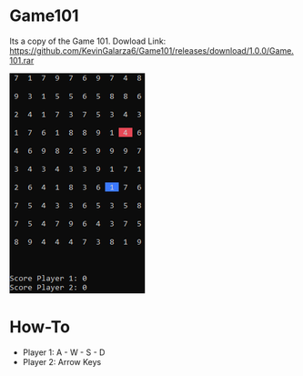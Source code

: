 # Game101

Its a copy of the Game 101.
Dowload Link: https://github.com/KevinGalarza6/Game101/releases/download/1.0.0/Game.101.rar

![alt](./Docs/images/game_picture.png)

# How-To

* Player 1: A - W - S - D
* Player 2: Arrow Keys
